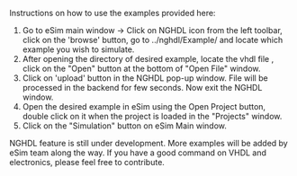 Instructions on how to use the examples provided here:
1. Go to eSim main window -> Click on NGHDL icon from the left toolbar, click on the 'browse' button, go to ../nghdl/Example/ and locate which example you wish to simulate.
2. After opening the directory of desired example, locate the vhdl file , click on the "Open" button at the bottom of "Open File" window.
3. Click on 'upload' button in the NGHDL pop-up window. File will be processed in the backend for few seconds. Now exit the NGHDL window.
4. Open the desired example in eSim using the Open Project button, double click on it when the project is loaded in the "Projects" window.
5. Click on the "Simulation" button on eSim Main window.

NGHDL feature is still under development. More examples will be added by eSim team along the way.
If you have a good command on VHDL and electronics, please feel free to contribute.
